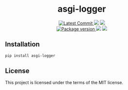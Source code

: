 <h1 align="center">
    <strong>asgi-logger</strong>
</h1>
<p align="center">
    <a href="https://github.com/Kludex/asgi-logger" target="_blank">
        <img src="https://img.shields.io/github/last-commit/Kludex/asgi-logger" alt="Latest Commit">
    </a>
        <img src="https://img.shields.io/github/workflow/status/Kludex/asgi-logger/Test">
        <img src="https://img.shields.io/codecov/c/github/Kludex/asgi-logger">
    <br />
    <a href="https://pypi.org/project/asgi-logger" target="_blank">
        <img src="https://img.shields.io/pypi/v/asgi-logger" alt="Package version">
    </a>
    <img src="https://img.shields.io/pypi/pyversions/asgi-logger">
    <img src="https://img.shields.io/github/license/Kludex/asgi-logger">
</p>


## Installation

``` bash
pip install asgi-logger
```

## License

This project is licensed under the terms of the MIT license.
